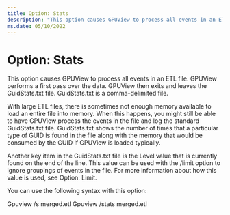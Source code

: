 ```yaml
---
title: Option: Stats
description: "This option causes GPUView to process all events in an ETL file."
ms.date: 05/10/2022
---
```


# Option: Stats  

This option causes GPUView to process all events in an ETL file. GPUView performs a first pass over the data. GPUView then exits and leaves the GuidStats.txt file. GuidStats.txt is a comma-delimited file.   

With large ETL files, there is sometimes not enough memory available to load an entire file into memory. When this happens, you might still be able to have GPUView process the events in the file and log the standard GuidStats.txt file. GuidStats.txt shows the number of times that a particular type of GUID is found in the file along with the memory that would be consumed by the GUID if GPUView is loaded typically.  

Another key item in the GuidStats.txt file is the Level value that is currently found on the end of the line. This value can be used with the /limit option to ignore groupings of events in the file. For more information about how this value is used, see Option: Limit.   

You can use the following syntax with this option:  

Gpuview /s merged.etl 
Gpuview /stats merged.etl 
